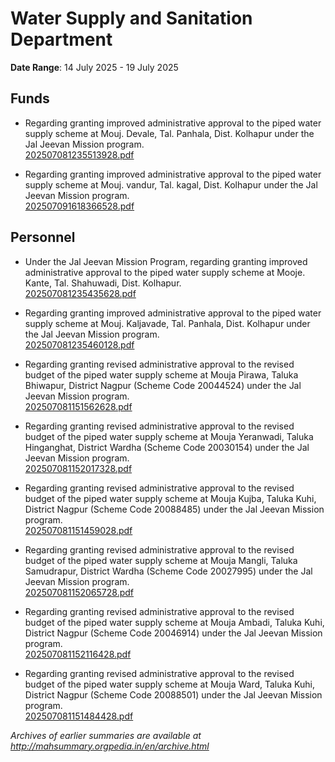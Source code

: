 # Water Supply and Sanitation Department

**Date Range**: 14 July 2025 - 19 July 2025


## Funds
- Regarding granting improved administrative approval to the piped water supply scheme at Mouj. Devale, Tal. Panhala, Dist. Kolhapur under the Jal Jeevan Mission program.\
  [202507081235513928.pdf](https://gr.maharashtra.gov.in/Site/Upload/Government%20Resolutions/English/202507081235513928.pdf)

- Regarding granting improved administrative approval to the piped water supply scheme at Mouj. vandur, Tal. kagal, Dist. Kolhapur under the Jal Jeevan Mission program.\
  [202507091618366528.pdf](https://gr.maharashtra.gov.in/Site/Upload/Government%20Resolutions/English/202507091618366528.pdf)

## Personnel
- Under the Jal Jeevan Mission Program, regarding granting improved administrative approval to the piped water supply scheme at Mooje. Kante, Tal. Shahuwadi, Dist. Kolhapur.\
  [202507081235435628.pdf](https://gr.maharashtra.gov.in/Site/Upload/Government%20Resolutions/English/202507081235435628.pdf)

- Regarding granting improved administrative approval to the piped water supply scheme at Mouj. Kaljavade, Tal. Panhala, Dist. Kolhapur under the Jal Jeevan Mission program.\
  [202507081235460128.pdf](https://gr.maharashtra.gov.in/Site/Upload/Government%20Resolutions/English/202507081235460128.pdf)

- Regarding granting revised administrative approval to the revised budget of the piped water supply scheme at Mouja Pirawa, Taluka Bhiwapur, District Nagpur (Scheme Code 20044524) under the Jal Jeevan Mission program.\
  [202507081151562628.pdf](https://gr.maharashtra.gov.in/Site/Upload/Government%20Resolutions/English/202507081151562628.pdf)

- Regarding granting revised administrative approval to the revised budget of the piped water supply scheme at Mouja Yeranwadi, Taluka Hinganghat, District Wardha (Scheme Code 20030154) under the Jal Jeevan Mission program.\
  [202507081152017328.pdf](https://gr.maharashtra.gov.in/Site/Upload/Government%20Resolutions/English/202507081152017328.pdf)

- Regarding granting revised administrative approval to the revised budget of the piped water supply scheme at Mouja Kujba, Taluka Kuhi, District Nagpur (Scheme Code 20088485) under the Jal Jeevan Mission program.\
  [202507081151459028.pdf](https://gr.maharashtra.gov.in/Site/Upload/Government%20Resolutions/English/202507081151459028.pdf)

- Regarding granting revised administrative approval to the revised budget of the piped water supply scheme at Mouja Mangli, Taluka Samudrapur, District Wardha (Scheme Code 20027995) under the Jal Jeevan Mission program.\
  [202507081152065728.pdf](https://gr.maharashtra.gov.in/Site/Upload/Government%20Resolutions/English/202507081152065728.pdf)

- Regarding granting revised administrative approval to the revised budget of the piped water supply scheme at Mouja Ambadi, Taluka Kuhi, District Nagpur (Scheme Code 20046914) under the Jal Jeevan Mission program.\
  [202507081152116428.pdf](https://gr.maharashtra.gov.in/Site/Upload/Government%20Resolutions/English/202507081152116428.pdf)

- Regarding granting revised administrative approval to the revised budget of the piped water supply scheme at Mouja Ward, Taluka Kuhi, District Nagpur (Scheme Code 20088501) under the Jal Jeevan Mission program.\
  [202507081151484428.pdf](https://gr.maharashtra.gov.in/Site/Upload/Government%20Resolutions/English/202507081151484428.pdf)


*Archives of earlier summaries are available at http://mahsummary.orgpedia.in/en/archive.html*
